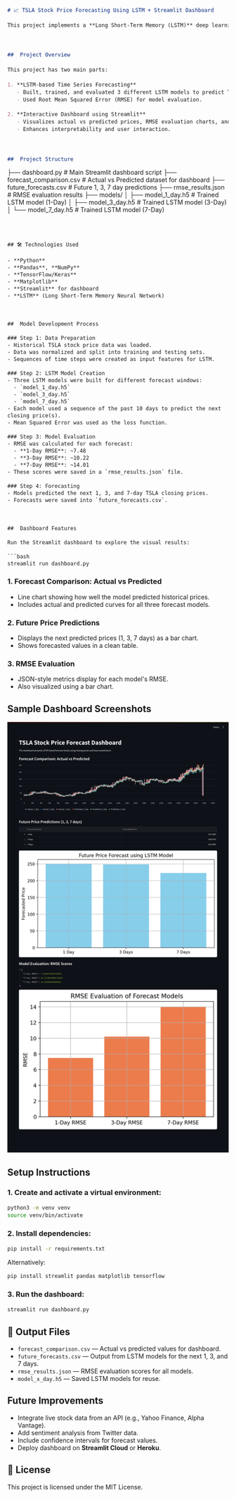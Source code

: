 ```markdown
# 📈 TSLA Stock Price Forecasting Using LSTM + Streamlit Dashboard

This project implements a **Long Short-Term Memory (LSTM)** deep learning model to forecast **Tesla (TSLA)** stock prices over multiple time horizons (1-Day, 3-Day, and 7-Day forecasts). The project also includes an interactive **Streamlit dashboard** to visualize the actual vs predicted prices, RMSE evaluation, and future price forecasts.



##  Project Overview

This project has two main parts:

1. **LSTM-based Time Series Forecasting**  
   - Built, trained, and evaluated 3 different LSTM models to predict TSLA closing prices over 1-day, 3-day, and 7-day windows.
   - Used Root Mean Squared Error (RMSE) for model evaluation.

2. **Interactive Dashboard using Streamlit**  
   - Visualizes actual vs predicted prices, RMSE evaluation charts, and future price forecasts.
   - Enhances interpretability and user interaction.



##  Project Structure

```

├── dashboard.py                # Main Streamlit dashboard script
├── forecast\_comparison.csv     # Actual vs Predicted dataset for dashboard
├── future\_forecasts.csv        # Future 1, 3, 7 day predictions
├── rmse\_results.json           # RMSE evaluation results
├── models/
│   ├── model\_1\_day.h5          # Trained LSTM model (1-Day)
│   ├── model\_3\_day.h5          # Trained LSTM model (3-Day)
│   └── model\_7\_day.h5          # Trained LSTM model (7-Day)

````



## 🛠️ Technologies Used

- **Python**
- **Pandas**, **NumPy**
- **TensorFlow/Keras**
- **Matplotlib**
- **Streamlit** for dashboard
- **LSTM** (Long Short-Term Memory Neural Network)



##  Model Development Process

### Step 1: Data Preparation
- Historical TSLA stock price data was loaded.
- Data was normalized and split into training and testing sets.
- Sequences of time steps were created as input features for LSTM.

### Step 2: LSTM Model Creation
- Three LSTM models were built for different forecast windows:
  - `model_1_day.h5`
  - `model_3_day.h5`
  - `model_7_day.h5`
- Each model used a sequence of the past 10 days to predict the next closing price(s).
- Mean Squared Error was used as the loss function.

### Step 3: Model Evaluation
- RMSE was calculated for each forecast:
  - **1-Day RMSE**: ~7.48
  - **3-Day RMSE**: ~10.22
  - **7-Day RMSE**: ~14.01
- These scores were saved in a `rmse_results.json` file.

### Step 4: Forecasting
- Models predicted the next 1, 3, and 7-day TSLA closing prices.
- Forecasts were saved into `future_forecasts.csv`.



##  Dashboard Features

Run the Streamlit dashboard to explore the visual results:

```bash
streamlit run dashboard.py
````

### 1.  Forecast Comparison: Actual vs Predicted

* Line chart showing how well the model predicted historical prices.
* Includes actual and predicted curves for all three forecast models.

### 2.  Future Price Predictions

* Displays the next predicted prices (1, 3, 7 days) as a bar chart.
* Shows forecasted values in a clean table.

### 3.  RMSE Evaluation

* JSON-style metrics display for each model's RMSE.
* Also visualized using a bar chart.



##  Sample Dashboard Screenshots

![Actual vs Predicted](tweet-stock.png)



##  Setup Instructions

### 1. Create and activate a virtual environment:

```bash
python3 -m venv venv
source venv/bin/activate
```

### 2. Install dependencies:

```bash
pip install -r requirements.txt
```

Alternatively:

```bash
pip install streamlit pandas matplotlib tensorflow
```

### 3. Run the dashboard:

```bash
streamlit run dashboard.py
```



## 🧾 Output Files

* `forecast_comparison.csv` — Actual vs predicted values for dashboard.
* `future_forecasts.csv` — Output from LSTM models for the next 1, 3, and 7 days.
* `rmse_results.json` — RMSE evaluation scores for all models.
* `model_x_day.h5` — Saved LSTM models for reuse.



##  Future Improvements

* Integrate live stock data from an API (e.g., Yahoo Finance, Alpha Vantage).
* Add sentiment analysis from Twitter data.
* Include confidence intervals for forecast values.
* Deploy dashboard on **Streamlit Cloud** or **Heroku**.





## 📜 License

This project is licensed under the MIT License.

```
